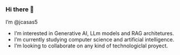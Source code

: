 ### Hi there 👋

I’m @jcasas5
- I’m interested in Generative AI, LLm models and RAG architetures.
- I’m currently studying computer science and artificial intelligence.
- I’m looking to collaborate on any kind of technologiclal proyect.
